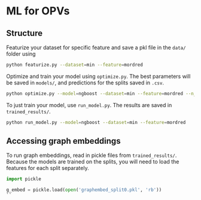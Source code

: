 # ML for OPVs

## Structure

Featurize your dataset for specific feature and save a pkl file in the `data/` folder using
```bash
python featurize.py --dataset=min --feature=mordred
```

Optimize and train your model using `optimize.py`. The best parameters will be saved in `models/`, and predictions for the splits saved in `.csv`.
```bash
python optimize.py --model=ngboost --dataset=min --feature=mordred --n_trails=200
```

To just train your model, use `run_model.py`. The results are saved in `trained_results/`.
```bash
python run_model.py --model=ngboost --dataset=min --feature=mordred
```

## Accessing graph embeddings

To run graph embeddings, read in pickle files from `trained_results/`. Because the models are trained on the splits, you will need to load the features for each split separately.

```python
import pickle

g_embed = pickle.load(open('graphembed_split0.pkl', 'rb'))
``


